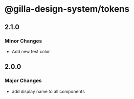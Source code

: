 # @gilla-design-system/tokens

## 2.1.0

### Minor Changes

- Add new test color

## 2.0.0

### Major Changes

- add display name to all components
